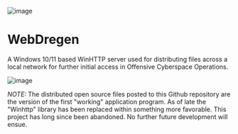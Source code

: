 ![image](https://github.com/user-attachments/assets/b5c0f45b-7f6f-4d44-9a6a-c7e12432fdd7)

# WebDregen
A Windows 10/11 based WinHTTP server used for distributing files across a local network for further initial access in Offensive Cyberspace Operations.

![image](https://github.com/user-attachments/assets/37b35c20-2b1d-429e-a671-53526f3da168)

*NOTE:* The distributed open source files posted to this Github repository are the version of the first "working" application program. As of late the "Winhttp" library has been replaced within something more favorable. This project has long since been abandoned. No further future development will ensue.
